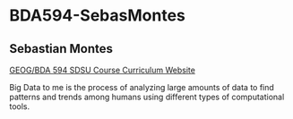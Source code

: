 # BDA594-SebasMontes

## Sebastian Montes

[GEOG/BDA 594 SDSU Course Curriculum Website](https://catalog.sdsu.edu/preview_course_nopop.php?catoid=9&coid=64505)

Big Data to me is the process of analyzing large amounts of data to find patterns and trends among humans using different types of computational tools.



